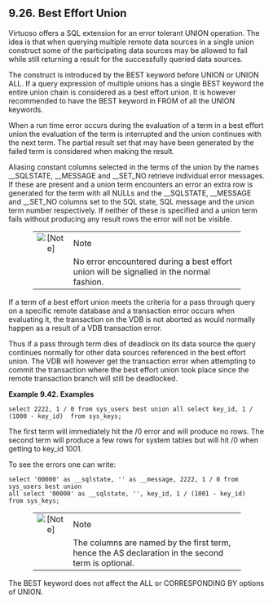 <div id="besteffortunion" class="section">

<div class="titlepage">

<div>

<div>

## 9.26. Best Effort Union

</div>

</div>

</div>

Virtuoso offers a SQL extension for an error tolerant UNION operation.
The idea is that when querying multiple remote data sources in a single
union construct some of the participating data sources may be allowed to
fail while still returning a result for the successfully queried data
sources.

The construct is introduced by the BEST keyword before UNION or UNION
ALL. If a query expression of multiple unions has a single BEST keyword
the entire union chain is considered as a best effort union. It is
however recommended to have the BEST keyword in FROM of all the UNION
keywords.

When a run time error occurs during the evaluation of a term in a best
effort union the evaluation of the term is interrupted and the union
continues with the next term. The partial result set that may have been
generated by the failed term is considered when making the result.

Aliasing constant columns selected in the terms of the union by the
names \_\_SQLSTATE, \_\_MESSAGE and \_\_SET_NO retrieve individual error
messages. If these are present and a union term encounters an error an
extra row is generated for the term with all NULLs and the \_\_SQLSTATE,
\_\_MESSAGE and \_\_SET_NO columns set to the SQL state, SQL message and
the union term number respectively. If neither of these is specified and
a union term fails without producing any result rows the error will not
be visible.

<div class="note" style="margin-left: 0.5in; margin-right: 0.5in;">

|                              |                                                                                          |
|:----------------------------:|:-----------------------------------------------------------------------------------------|
| ![\[Note\]](images/note.png) | Note                                                                                     |
|                              | No error encountered during a best effort union will be signalled in the normal fashion. |

</div>

If a term of a best effort union meets the criteria for a pass through
query on a specific remote database and a transaction error occurs when
evaluating it, the transaction on the VDB is not aborted as would
normally happen as a result of a VDB transaction error.

Thus if a pass through term dies of deadlock on its data source the
query continues normally for other data sources referenced in the best
effort union. The VDB will however get the transaction error when
attempting to commit the transaction where the best effort union took
place since the remote transaction branch will still be deadlocked.

<div id="id34253" class="example">

**Example 9.42. Examples**

<div class="example-contents">

``` programlisting
select 2222, 1 / 0 from sys_users best union all select key_id, 1 / (1000 - key_id)  from sys_keys;
```

The first term will immediately hit the /0 error and will produce no
rows. The second term will produce a few rows for system tables but will
hit /0 when getting to key_id 1001.

To see the errors one can write:

``` programlisting
select '00000' as __sqlstate, '' as __message, 2222, 1 / 0 from sys_users best union
all select '00000' as __sqlstate, '', key_id, 1 / (1001 - key_id)  from sys_keys;
```

</div>

</div>

  

<div class="note" style="margin-left: 0.5in; margin-right: 0.5in;">

|                              |                                                                                                   |
|:----------------------------:|:--------------------------------------------------------------------------------------------------|
| ![\[Note\]](images/note.png) | Note                                                                                              |
|                              | The columns are named by the first term, hence the AS declaration in the second term is optional. |

</div>

The BEST keyword does not affect the ALL or CORRESPONDING BY options of
UNION.

</div>
